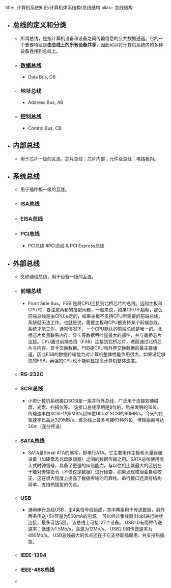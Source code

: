 title:: 计算机系统知识/计算机体系结构/总线结构
alias:: 总线结构

- ## 总线的定义和分类
	- 所谓总线，是指计算机设备和设备之间传输信息的公共数据通道。它的一个重要特征是**由总线上的所有设备共享**，因此可以将计算机系统内的多种设备连接到总线上。
	- ### 数据总线
		- Data Bus, DB
	- ### 地址总线
		- Address Bus, AB
	- ### 控制总线
		- Control Bus, CB
- ## 内部总线
	- 用于芯片一级的互连。芯片总线：芯片内部；元件级总线：电路板内。
- ## 系统总线
	- 用于插件板一级的互连。
	- ### ISA总线
	- ### EISA总线
	- ### PCI总线
		- PCI总线 #PCI总线 & PCI Express总线
- ## 外部总线
	- 又称通信总线，用于设备一级的互连。
	- ### 前端总线
		- Front Side Bus，FSB 是将CPU连接到北桥芯片的总线。选购主板和CPU时，要注意两都的搭配问题，一般来说，如果CPU不超频，那么前端总线是由CPU决定的，如果主板不支持CPU所需要的前端总线，系统就无法工作。也就是说，需要主板和CPU都支持某个前端总线，系统才能工作。通常情况下，一个CPU默认的前端总线是唯一的。北桥芯片负责联系内存、显卡等数据吞吐量最大的部件，并与南桥芯片连接。CPU通过前端总线（FSB）连接到北桥芯片，进而通过北桥芯片与内存、显卡交换数据。FSB是CPU和外界交换数据的最主要通道，因此FSB的数据传输能力对计算机整体性能作用很大，如果没足够快的FSB，再强的CPU也不能明显提高计算机整体速度。
	- ### RS-232C
	- ### SCSI总线
		- 小型计算机系统接口SCSI是一条并行外总线，广泛用于连接软硬磁盘、光盘、扫描仪等。
		  该接口总线早期是8位的，后来发展的16位。传输速率由SCSI-1的5MB/s到16位Ultra2 SCSI的80MB/s。今天的传输速率已高达320MB/s。该总线上最多可接63种外设，传输距离可达20m（差分传送）
	- ### SATA总线
		- SATA是Serial ATA的缩写，即串行ATA。它主要用作主板和大量存储设备（如硬盘及光盘驱动器）之间的数据传输之用。SATA总线使用嵌入式时钟信号，具备了更强的纠错能力，与以往相比其最大的区别在于能对传输指令（不仅仅是数据）进行检查，如果发现错误会自动校正，这在很大程度上提高了数据传输的可靠性。串行接口还具有结构简单、支持热插拔的优点。
	- ### USB
		- 通用串行总线USB，由4条信号线组成，其中两条用于传送数据，另外两条传送+5V容量为500mA的电源。
		  可以经过集线器(Hub)进行树状连接，最多可达5层。
		  该总线上可接127个设备。
		  USB1.0有两种传送速率：低速为1.5Mb/s，高速为12Mb/s。
		  USB2.0的传送速率为480Mb/s。
		  USB总线最大的优点还在于它支持即插即用，并支持热插拔。
	- ### IEEE-1394
	- ### IEEE-488总线
	-